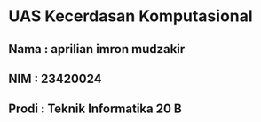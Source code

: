 # UAS Kecerdasan Komputasional

## Nama		: aprilian imron mudzakir
## NIM		: 23420024
## Prodi	: Teknik Informatika 20 B
